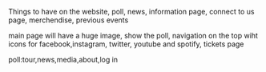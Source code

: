 Things to have on the website,
poll, news, information page, connect to us page, merchendise, previous events

main page will have a huge image, show the poll, navigation on the top wiht icons for facebook,instagram,
twitter, youtube and spotify, tickets page

poll:tour,news,media,about,log in